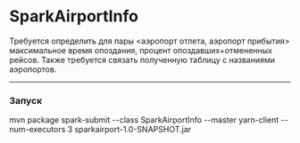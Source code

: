 # SparkAirportInfo
Требуется определить для пары <аэропорт отлета, аэропорт прибытия> максимальное время опоздания, процент опоздавших+отмененных рейсов.
Также требуется связать полученную таблицу с названиями аэропортов.
________________________________________________________________________________________________________________________________________

### Запуск
mvn package
spark-submit --class SparkAirportInfo --master yarn-client --num-executors 3 sparkairport-1.0-SNAPSHOT.jar
